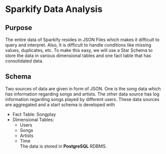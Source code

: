 # Sparkify Data Analysis
## Purpose
The entire data of Sparkify resides in JSON Files which makes it difficult to query and interpret. Also, it is difficult to handle conditions like missing values, duplicates, etc. To make this easy, we will use a Star Schema to store the data in various dimensional tables and one fact table that has consolidated data. 

## Schema
Two sources of data are given in form of JSON. One is the song data which has information regarding songs and artists. The other data source has log information regarding songs played by different users. These data sources are aggregated and a start schema is developed with 
- Fact Table: Songplay
- Dimensional Tables:
    - Users
    - Songs
    - Artists
    - Time  
The data is stored in **PostgreSQL** RDBMS. 
